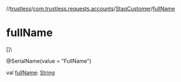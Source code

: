 //[trustless](../../../index.md)/[com.trustless.requests.accounts](../index.md)/[StaqCustomer](index.md)/[fullName](full-name.md)

# fullName

[]\

@SerialName(value = &quot;FullName&quot;)

val [fullName](full-name.md): [String](https://kotlinlang.org/api/latest/jvm/stdlib/kotlin/-string/index.html)

